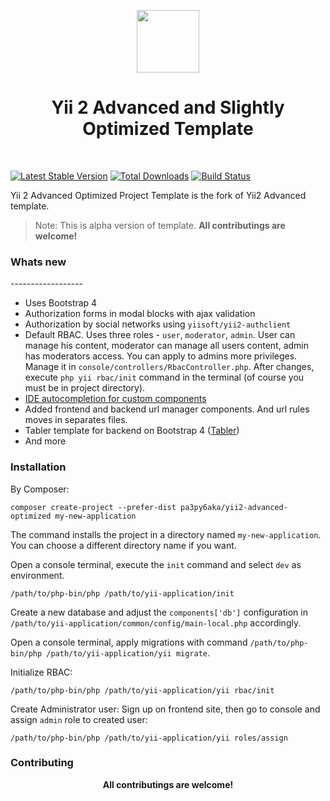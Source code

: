 <p align="center">
    <a href="https://github.com/yiisoft" target="_blank">
        <img src="https://avatars0.githubusercontent.com/u/993323" height="100px">
    </a>
    <h1 align="center">Yii 2 Advanced and Slightly Optimized Template</h1>
    <br>
</p>

[![Latest Stable Version](https://img.shields.io/packagist/v/pa3py6aka/yii2-advanced-optimized.svg)](https://packagist.org/packages/pa3py6aka/yii2-advanced-optimized)
[![Total Downloads](https://img.shields.io/packagist/dt/pa3py6aka/yii2-advanced-optimized.svg)](https://packagist.org/packages/pa3py6aka/yii2-advanced-optimized)
[![Build Status](https://travis-ci.org/pa3py6aka/yii2-advanced-optimized.svg?branch=master)](https://travis-ci.org/pa3py6aka/yii2-advanced-optimized)

Yii 2 Advanced Optimized Project Template is the fork of Yii2 Advanced template.

> Note: This is alpha version of template. <b>All contributings are welcome!</b>

<h3>Whats new</h3>
------------------

 - Uses Bootstrap 4
 - Authorization forms in modal blocks with ajax validation
 - Authorization by social networks using `yiisoft/yii2-authclient`
 - Default RBAC. Uses three roles - `user`, `moderator`, `admin`. 
   User can manage his content, moderator can manage all users content, admin has moderators access.
   You can apply to admins more privileges. Manage it in `console/controllers/RbacController.php`.
   After changes, execute `php yii rbac/init` command in the terminal (of course you must be in project directory).
 - [IDE autocompletion for custom components](https://github.com/samdark/yii2-cookbook/blob/master/book/ide-autocompletion.md#ide-autocompletion-for-custom-components)
 - Added frontend and backend url manager components. And url rules moves in separates files.
 - Tabler template for backend on Bootstrap 4 ([Tabler](https://github.com/tabler/tabler))
 - And more

<h3>Installation</h3>
By Composer:

    composer create-project --prefer-dist pa3py6aka/yii2-advanced-optimized my-new-application

The command installs the project in a directory named `my-new-application`. You can choose a different
directory name if you want.

Open a console terminal, execute the `init` command and select `dev` as environment.

   ```
   /path/to/php-bin/php /path/to/yii-application/init
   ```

Create a new database and adjust the `components['db']` configuration in `/path/to/yii-application/common/config/main-local.php` accordingly.

Open a console terminal, apply migrations with command `/path/to/php-bin/php /path/to/yii-application/yii migrate`.

Initialize RBAC:
   ```
   /path/to/php-bin/php /path/to/yii-application/yii rbac/init
   ```
Create Administrator user:
   Sign up on frontend site, then go to console and assign `admin` role to created user:
   ```
   /path/to/php-bin/php /path/to/yii-application/yii roles/assign
   ```
<h3>Contributing</h3>   
<div align="center"><b>All contributings are welcome!</b></div>